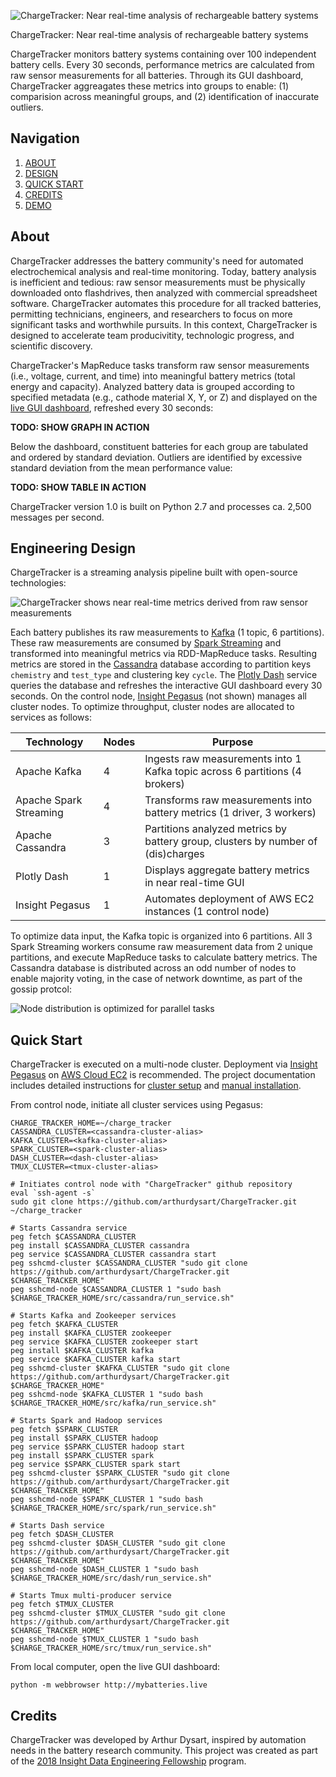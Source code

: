 ![ChargeTracker: Near real-time analysis of rechargeable battery systems](https://s3.amazonaws.com/arthur-dysart-github-media/chargetracker/full_logo.png)

ChargeTracker: Near real-time analysis of rechargeable battery systems

ChargeTracker monitors battery systems containing over 100 independent battery cells. Every 30 seconds, performance metrics are calculated from raw sensor measurements for all batteries. Through its GUI dashboard, ChargeTracker aggreagates these metrics into groups to enable: (1) comparision across meaningful groups, and (2) identification of inaccurate outliers.

## Navigation
1. [ABOUT](#about)
2. [DESIGN](#engineering-design)
3. [QUICK START](#quick-start)
4. [CREDITS](#credits)
5. [DEMO](http://mybatteries.live)

## About
ChargeTracker addresses the battery community's need for automated electrochemical analysis and real-time monitoring. Today, battery analysis is inefficient and tedious: raw sensor measurements must be physically downloaded onto flashdrives, then analyzed with commercial spreadsheet software. ChargeTracker automates this procedure for all tracked batteries, permitting technicians, engineers, and researchers to focus on more significant tasks and worthwhile pursuits. In this context, ChargeTracker is designed to accelerate team producivitity, technologic progress, and scientific discovery.

ChargeTracker's MapReduce tasks transform raw sensor measurements (i.e., voltage, current, and time) into meaningful battery metrics (total energy and capacity). Analyzed battery data is grouped according to specified metadata (e.g., cathode material X, Y, or Z) and displayed on the [live GUI dashboard](http://mybatteries.live), refreshed every 30 seconds:

**TODO: SHOW GRAPH IN ACTION**

Below the dashboard, constituent batteries for each group are tabulated and ordered by standard deviation. Outliers are identified by excessive standard deviation from the mean performance value:

**TODO: SHOW TABLE IN ACTION**

ChargeTracker version 1.0 is built on Python 2.7 and processes ca. 2,500 messages per second.

## Engineering Design
ChargeTracker is a streaming analysis pipeline built with open-source technologies:

![ChargeTracker shows near real-time metrics derived from raw sensor measurements](https://s3.amazonaws.com/arthur-dysart-github-media/chargetracker/pipeline.png)

Each battery publishes its raw measurements to [Kafka](https://kafka.apache.org/) (1 topic, 6 partitions). These raw measurements are consumed by [Spark Streaming](https://spark.apache.org/streaming/) and transformed into meaningful metrics via RDD-MapReduce tasks. Resulting metrics are stored in the [Cassandra](http://cassandra.apache.org/) database according to partition keys `chemistry` and `test_type` and clustering key `cycle`. The [Plotly Dash](https://dash.plot.ly/introduction) service queries the database and refreshes the interactive GUI dashboard every 30 seconds. On the control node, [Insight Pegasus](https://github.com/InsightDataScience/pegasus) (not shown) manages all cluster nodes. To optimize throughput, cluster nodes are allocated to services as follows:

| Technology             | Nodes | Purpose                                                                          |
|------------------------|-------|----------------------------------------------------------------------------------|
| Apache Kafka           |   4   | Ingests raw measurements into 1 Kafka topic across 6 partitions (4 brokers)      |
| Apache Spark Streaming |   4   | Transforms raw measurements into battery metrics (1 driver, 3 workers)           |
| Apache Cassandra       |   3   | Partitions analyzed metrics by battery group, clusters by number of (dis)charges |
| Plotly Dash            |   1   | Displays aggregate battery metrics in near real-time GUI                         |
| Insight Pegasus        |   1   | Automates deployment of AWS EC2 instances (1 control node)                       |

To optimize data input, the Kafka topic is organized into 6 partitions. All 3 Spark Streaming workers consume raw measurement data from 2 unique partitions, and execute MapReduce tasks to calculate battery metrics. The Cassandra database is distributed across an odd number of nodes to enable majority voting, in the case of network downtime, as part of the gossip protcol:

![Node distribution is optimized for parallel tasks](https://s3.amazonaws.com/arthur-dysart-github-media/chargetracker/cluster_design.png)

## Quick Start
ChargeTracker is executed on a multi-node cluster. Deployment via [Insight Pegasus](https://github.com/InsightDataScience/pegasus) on [AWS Cloud EC2](https://aws.amazon.com/ec2/) is recommended. The project documentation includes detailed instructions for [cluster setup](doc/cluster_setup.md) and [manual installation](doc/manual_install.md).

From control node, initiate all cluster services using Pegasus:
```
CHARGE_TRACKER_HOME=~/charge_tracker
CASSANDRA_CLUSTER=<cassandra-cluster-alias>
KAFKA_CLUSTER=<kafka-cluster-alias>
SPARK_CLUSTER=<spark-cluster-alias>
DASH_CLUSTER=<dash-cluster-alias>
TMUX_CLUSTER=<tmux-cluster-alias>

# Initiates control node with "ChargeTracker" github repository
eval `ssh-agent -s`
sudo git clone https://github.com/arthurdysart/ChargeTracker.git ~/charge_tracker

# Starts Cassandra service
peg fetch $CASSANDRA_CLUSTER
peg install $CASSANDRA_CLUSTER cassandra
peg service $CASSANDRA_CLUSTER cassandra start
peg sshcmd-cluster $CASSANDRA_CLUSTER "sudo git clone https://github.com/arthurdysart/ChargeTracker.git $CHARGE_TRACKER_HOME"
peg sshcmd-node $CASSANDRA_CLUSTER 1 "sudo bash $CHARGE_TRACKER_HOME/src/cassandra/run_service.sh"

# Starts Kafka and Zookeeper services
peg fetch $KAFKA_CLUSTER
peg install $KAFKA_CLUSTER zookeeper
peg service $KAFKA_CLUSTER zookeeper start
peg install $KAFKA_CLUSTER kafka
peg service $KAFKA_CLUSTER kafka start
peg sshcmd-cluster $KAFKA_CLUSTER "sudo git clone https://github.com/arthurdysart/ChargeTracker.git $CHARGE_TRACKER_HOME"
peg sshcmd-node $KAFKA_CLUSTER 1 "sudo bash $CHARGE_TRACKER_HOME/src/kafka/run_service.sh"

# Starts Spark and Hadoop services
peg fetch $SPARK_CLUSTER
peg install $SPARK_CLUSTER hadoop
peg service $SPARK_CLUSTER hadoop start
peg install $SPARK_CLUSTER spark
peg service $SPARK_CLUSTER spark start
peg sshcmd-cluster $SPARK_CLUSTER "sudo git clone https://github.com/arthurdysart/ChargeTracker.git $CHARGE_TRACKER_HOME"
peg sshcmd-node $SPARK_CLUSTER 1 "sudo bash $CHARGE_TRACKER_HOME/src/spark/run_service.sh"

# Starts Dash service
peg fetch $DASH_CLUSTER
peg sshcmd-cluster $DASH_CLUSTER "sudo git clone https://github.com/arthurdysart/ChargeTracker.git $CHARGE_TRACKER_HOME"
peg sshcmd-node $DASH_CLUSTER 1 "sudo bash $CHARGE_TRACKER_HOME/src/dash/run_service.sh"

# Starts Tmux multi-producer service
peg fetch $TMUX_CLUSTER
peg sshcmd-cluster $TMUX_CLUSTER "sudo git clone https://github.com/arthurdysart/ChargeTracker.git $CHARGE_TRACKER_HOME"
peg sshcmd-node $TMUX_CLUSTER 1 "sudo bash $CHARGE_TRACKER_HOME/src/tmux/run_service.sh"
```

From local computer, open the live GUI dashboard:
```
python -m webbrowser http://mybatteries.live
```


## Credits
ChargeTracker was developed by Arthur Dysart, inspired by automation needs in the battery research community. This project was created as part of the [2018 Insight Data Engineering Fellowship](https://www.insightdataengineering.com/) program.